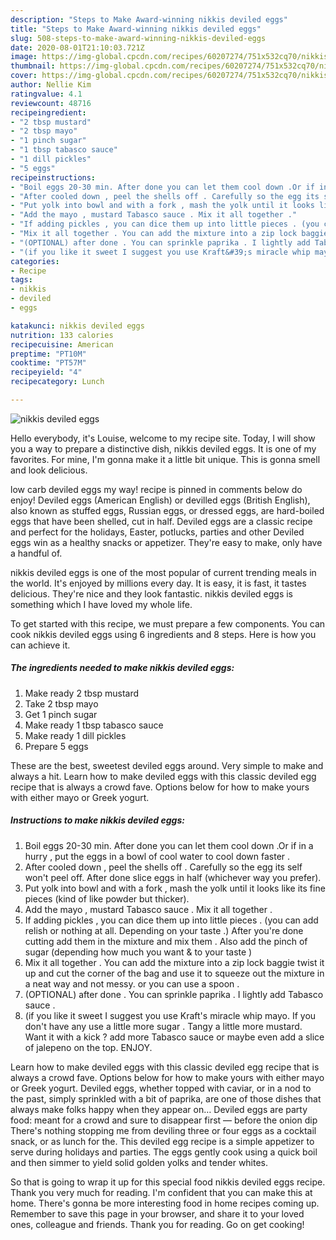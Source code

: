 ```yaml
---
description: "Steps to Make Award-winning nikkis deviled eggs"
title: "Steps to Make Award-winning nikkis deviled eggs"
slug: 508-steps-to-make-award-winning-nikkis-deviled-eggs
date: 2020-08-01T21:10:03.721Z
image: https://img-global.cpcdn.com/recipes/60207274/751x532cq70/nikkis-deviled-eggs-recipe-main-photo.jpg
thumbnail: https://img-global.cpcdn.com/recipes/60207274/751x532cq70/nikkis-deviled-eggs-recipe-main-photo.jpg
cover: https://img-global.cpcdn.com/recipes/60207274/751x532cq70/nikkis-deviled-eggs-recipe-main-photo.jpg
author: Nellie Kim
ratingvalue: 4.1
reviewcount: 48716
recipeingredient:
- "2 tbsp mustard"
- "2 tbsp mayo"
- "1 pinch sugar"
- "1 tbsp tabasco sauce"
- "1 dill pickles"
- "5 eggs"
recipeinstructions:
- "Boil eggs 20-30 min. After done you can let them cool down .Or if in a hurry , put the eggs in a bowl of cool water to cool down faster ."
- "After cooled down , peel the shells off . Carefully so the egg its self won&#39;t peel off. After done slice eggs in half (whichever way you prefer)."
- "Put yolk into bowl and with a fork , mash the yolk until it looks like its fine pieces (kind of like powder but thicker)."
- "Add the mayo , mustard Tabasco sauce . Mix it all together ."
- "If adding pickles , you can dice them up into little pieces . (you can add relish or nothing at all. Depending on your taste .) After you&#39;re done cutting add them in the mixture and mix them . Also add the pinch of sugar (depending how much you want &amp; to your taste )"
- "Mix it all together . You can add the mixture into a zip lock baggie twist it up and cut the corner of the bag and use it to squeeze out the mixture in a neat way and not messy. or you can use a spoon ."
- "(OPTIONAL) after done . You can sprinkle paprika . I lightly add Tabasco sauce ."
- "(if you like it sweet I suggest you use Kraft&#39;s miracle whip mayo. If you don&#39;t have any use a little more sugar . Tangy a little more mustard. Want it with a kick ? add more Tabasco sauce or maybe even add a slice of jalepeno on the top. ENJOY."
categories:
- Recipe
tags:
- nikkis
- deviled
- eggs

katakunci: nikkis deviled eggs 
nutrition: 133 calories
recipecuisine: American
preptime: "PT10M"
cooktime: "PT57M"
recipeyield: "4"
recipecategory: Lunch

---
```



![nikkis deviled eggs](https://img-global.cpcdn.com/recipes/60207274/751x532cq70/nikkis-deviled-eggs-recipe-main-photo.jpg)

Hello everybody, it's Louise, welcome to my recipe site. Today, I will show you a way to prepare a distinctive dish, nikkis deviled eggs. It is one of my favorites. For mine, I'm gonna make it a little bit unique. This is gonna smell and look delicious.

low carb deviled eggs my way! recipe is pinned in comments below do enjoy! Deviled eggs (American English) or devilled eggs (British English), also known as stuffed eggs, Russian eggs, or dressed eggs, are hard-boiled eggs that have been shelled, cut in half. Deviled eggs are a classic recipe and perfect for the holidays, Easter, potlucks, parties and other Deviled eggs win as a healthy snacks or appetizer. They&#39;re easy to make, only have a handful of.

nikkis deviled eggs is one of the most popular of current trending meals in the world. It's enjoyed by millions every day. It is easy, it is fast, it tastes delicious. They're nice and they look fantastic. nikkis deviled eggs is something which I have loved my whole life.


To get started with this recipe, we must prepare a few components. You can cook nikkis deviled eggs using 6 ingredients and 8 steps. Here is how you can achieve it.

<!--inarticleads1-->

##### The ingredients needed to make nikkis deviled eggs:

1. Make ready 2 tbsp mustard
1. Take 2 tbsp mayo
1. Get 1 pinch sugar
1. Make ready 1 tbsp tabasco sauce
1. Make ready 1 dill pickles
1. Prepare 5 eggs


These are the best, sweetest deviled eggs around. Very simple to make and always a hit. Learn how to make deviled eggs with this classic deviled egg recipe that is always a crowd fave. Options below for how to make yours with either mayo or Greek yogurt. 

<!--inarticleads2-->

##### Instructions to make nikkis deviled eggs:

1. Boil eggs 20-30 min. After done you can let them cool down .Or if in a hurry , put the eggs in a bowl of cool water to cool down faster .
1. After cooled down , peel the shells off . Carefully so the egg its self won&#39;t peel off. After done slice eggs in half (whichever way you prefer).
1. Put yolk into bowl and with a fork , mash the yolk until it looks like its fine pieces (kind of like powder but thicker).
1. Add the mayo , mustard Tabasco sauce . Mix it all together .
1. If adding pickles , you can dice them up into little pieces . (you can add relish or nothing at all. Depending on your taste .) After you&#39;re done cutting add them in the mixture and mix them . Also add the pinch of sugar (depending how much you want &amp; to your taste )
1. Mix it all together . You can add the mixture into a zip lock baggie twist it up and cut the corner of the bag and use it to squeeze out the mixture in a neat way and not messy. or you can use a spoon .
1. (OPTIONAL) after done . You can sprinkle paprika . I lightly add Tabasco sauce .
1. (if you like it sweet I suggest you use Kraft&#39;s miracle whip mayo. If you don&#39;t have any use a little more sugar . Tangy a little more mustard. Want it with a kick ? add more Tabasco sauce or maybe even add a slice of jalepeno on the top. ENJOY.


Learn how to make deviled eggs with this classic deviled egg recipe that is always a crowd fave. Options below for how to make yours with either mayo or Greek yogurt. Deviled eggs, whether topped with caviar, or in a nod to the past, simply sprinkled with a bit of paprika, are one of those dishes that always make folks happy when they appear on… Deviled eggs are party food: meant for a crowd and sure to disappear first — before the onion dip There&#39;s nothing stopping me from deviling three or four eggs as a cocktail snack, or as lunch for the. This deviled egg recipe is a simple appetizer to serve during holidays and parties. The eggs gently cook using a quick boil and then simmer to yield solid golden yolks and tender whites. 

So that is going to wrap it up for this special food nikkis deviled eggs recipe. Thank you very much for reading. I'm confident that you can make this at home. There's gonna be more interesting food in home recipes coming up. Remember to save this page in your browser, and share it to your loved ones, colleague and friends. Thank you for reading. Go on get cooking!
